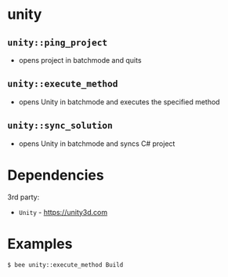 unity
=====

`unity::ping_project`
-----------------------
- opens project in batchmode and quits

`unity::execute_method`
-----------------------
- opens Unity in batchmode and executes the specified method

`unity::sync_solution`
-----------------------
- opens Unity in batchmode and syncs C# project


Dependencies
============
3rd party:
- `Unity` - https://unity3d.com


Examples
========
```
$ bee unity::execute_method Build
```
